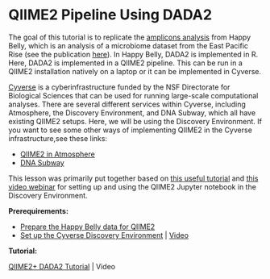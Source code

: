 # QIIME2 Pipeline Using DADA2


The goal of this tutorial is to replicate the [amplicons analysis](https://astrobiomike.github.io/amplicon/) from Happy Belly, which is an analysis of a microbiome dataset from the East Pacific Rise (see the publication [here](https://www.frontiersin.org/articles/10.3389/fmicb.2015.01470/full)). In Happy Belly, DADA2 is implemented in R. Here, DADA2 is implemented in a QIIME2 pipeline. This can be run in a QIIME2 installation natively on a laptop or it can be implemented in Cyverse.

[Cyverse](https://cyverse.org/) is a cyberinfrastructure funded by the NSF Directorate for Biological Sciences that can be used for running large-scale computational analyses. There are several different services within Cyverse, including Atmosphere, the Discovery Environment, and DNA Subway, which all have existing QIIME2 setups. Here, we will be using the Discovery Environment. If you want to see some other ways of implementing QIIME2 in the Cyverse infrastructure,see these links:

- [QIIME2 in Atmosphere](https://github.com/joslynnlee/qiime2-workflow-cyverse/wiki) 
- [DNA Subway](https://dnasubway.cyverse.org/) 


This lesson was primarily put together based on [this useful tutorial](https://cyverse-jupyter-qiime2.readthedocs-hosted.com/en/latest/) and [this video webinar](https://www.youtube.com/watch?time_continue=561&v=9AT2YHkduz0&feature=emb_logo) for setting up and using the QIIME2 Jupyter notebook in the Discovery Environment. 

**Prerequirements:**

- [Prepare the Happy Belly data for QIIME2](https://github.com/biovcnet/topic-amplicons/blob/master/Lesson03a/organize.data.md)  
- [Set up the Cyverse Discovery Environment](https://github.com/biovcnet/topic-amplicons/blob/master/Lesson03a/setting.up.md) | [Video](https://youtu.be/zNdho4gwZ9M)

 
**Tutorial:**
  
[QIIME2+ DADA2 Tutorial](https://github.com/biovcnet/topic-amplicons/blob/master/Lesson03a/analysis.md) | Video
